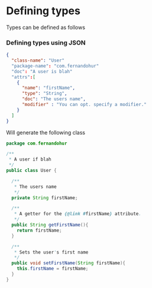 # Defining types

Types can be defined as follows


### Defining types using JSON

```json
{
  "class-name": "User"
  "package-name": "com.fernandohur"
  "doc": "A user is blah"
  "attrs":[
    {
      "name": "firstName",
      "type": "String",
      "doc": "The users name",
      "modifier" : "You can opt. specify a modifier."
    }
  ]
}
```

Will generate the following class

```java
package com.fernandohur

/**
 * A user if blah
 */
public class User {

  /**
   * The users name
   */
  private String firstName;

  /**
   * A getter for the {@link #firstName} attribute.
   */
  public String getFirstName(){
    return firstName;
  }

  /**
   * Sets the user's first name
   */
  public void setFirstName(String firstName){
    this.firstName = firstName;
  }
}

